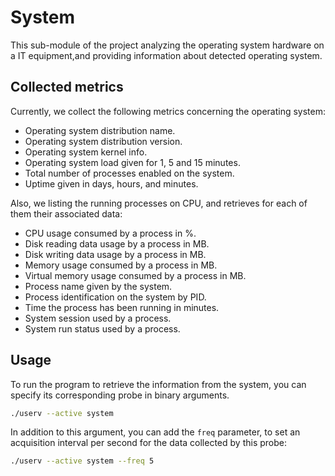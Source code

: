 # System

This sub-module of the project analyzing the operating system hardware on a IT
equipment,and providing information about detected operating system.

## Collected metrics

Currently, we collect the following metrics concerning the operating system:

* Operating system distribution name.
* Operating system distribution version.
* Operating system kernel info.
* Operating system load given for 1, 5 and 15 minutes.
* Total number of processes enabled on the system.
* Uptime given in days, hours, and minutes.

Also, we listing the running processes on CPU, and retrieves for each of them
their associated data:

* CPU usage consumed by a process in %.
* Disk reading data usage by a process in MB.
* Disk writing data usage by a process in MB.
* Memory usage consumed by a process in MB.
* Virtual memory usage consumed by a process in MB.
* Process name given by the system.
* Process identification on the system by PID.
* Time the process has been running in minutes.
* System session used by a process.
* System run status used by a process.

## Usage

To run the program to retrieve the information from the system,
you can specify its corresponding probe in binary arguments.

```bash
./userv --active system
```

In addition to this argument, you can add the `freq` parameter,
to set an acquisition interval per second for the data collected by this probe:

```bash
./userv --active system --freq 5
```
